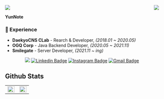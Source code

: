 <div align="right">
   <img src="https://komarev.com/ghpvc/?username=yunnote&&style=flat-square" align="right" />
</div>  

<div>
   <img src="https://avatars.githubusercontent.com/u/52727797?s=120" />
   <p><strong>YunNote</strong></p>
</div>




### 💫 Experience

- **DaekyoCNS CLab** - Rearch & Developer, *(2018.01 ~ 2020.05)*
- **OGQ Corp** - Java Backend Developer, *(2020.05 ~ 2021.11)*
- **Smilegate** - Server Developer, *(2021.11 ~ ing)*



<div align=center>
  
<a href="https://velog.io/@yundleyundle" target="_blank"><img src="https://img.shields.io/badge/Velog-20c997?style=flat-square&logo=Vimeo&logoColor=white"/></a>
[![Linkedin Badge](https://img.shields.io/badge/-LinkedIn-blue?style=flat-square&logo=Linkedin&logoColor=white&link=https://www.linkedin.com/in/%EC%9C%A4%EC%A7%84-%EC%B5%9C-6a9092115/)](https://www.linkedin.com/in/%EC%9C%A4%EC%A7%84-%EC%B5%9C-6a9092115/)
[![Instagram Badge](https://img.shields.io/badge/-Instagram-dd2a7b?style=flat-square&logo=instagram&logoColor=white&link=https://www.instagram.com/lv.28_0c9y2j5/)](https://www.instagram.com/lv.28_0c9y2j5/) 
[![Gmail Badge](https://img.shields.io/badge/-Gmail-d14836?style=flat-square&logo=Gmail&logoColor=white&link=mailto:zzdd1558@gmail.com)](mailto:zzdd1558@gmail.com)
</div>


## Github Stats  
<table><tr><td valign="top" width="50%">

<img src="https://github-readme-stats.vercel.app/api?username=yunnote&show_icons=true&count_private=true&hide_border=true" align="left" style="width: 100%" />

</td><td valign="top" width="50%">

<img src="https://github-readme-stats.vercel.app/api/top-langs/?username=yunnote&hide_border=true&layout=compact" align="left" style="width: 100%" />

</td></tr></table>  

<br/>  


